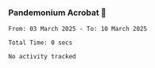 ### Pandemonium Acrobat 🤸

<!--START_SECTION:waka-->

```all_time
From: 03 March 2025 - To: 10 March 2025

Total Time: 0 secs

No activity tracked
```

<!--END_SECTION:waka-->
